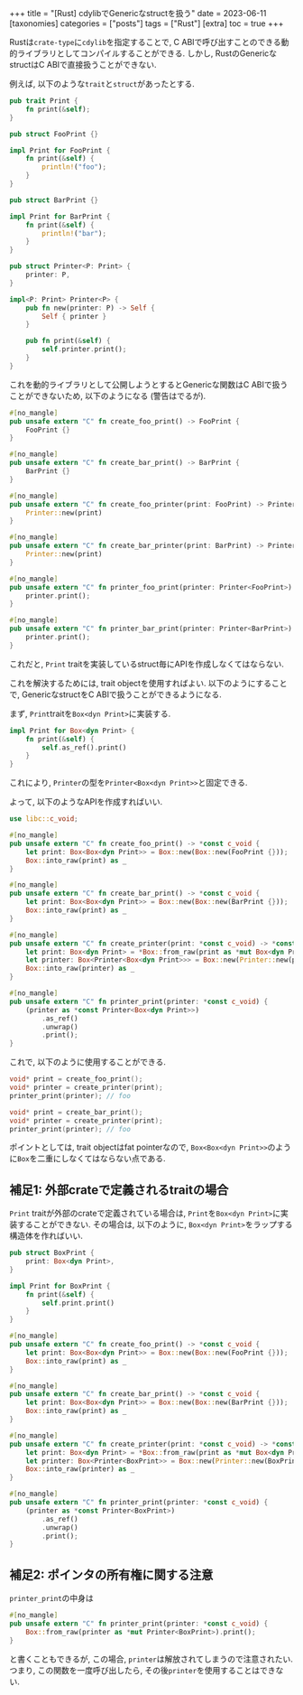 +++
title = "[Rust] cdylibでGenericなstructを扱う"
date = 2023-06-11
[taxonomies]
categories = ["posts"]
tags = ["Rust"]
[extra]
toc = true
+++

Rustは`crate-type`に`cdylib`を指定することで, C ABIで呼び出すことのできる動的ライブラリとしてコンパイルすることができる.
しかし, RustのGenericなstructはC ABIで直接扱うことができない.

例えば, 以下のような`trait`と`struct`があったとする.
```rust
pub trait Print {
    fn print(&self);
}

pub struct FooPrint {}

impl Print for FooPrint {
    fn print(&self) {
        println!("foo");
    }
}

pub struct BarPrint {}

impl Print for BarPrint {
    fn print(&self) {
        println!("bar");
    }
}

pub struct Printer<P: Print> {
    printer: P,
}

impl<P: Print> Printer<P> {
    pub fn new(printer: P) -> Self {
        Self { printer }
    }

    pub fn print(&self) {
        self.printer.print();
    }
}
```

これを動的ライブラリとして公開しようとするとGenericな関数はC ABIで扱うことができないため, 以下のようになる (警告はでるが).

```rust
#[no_mangle]
pub unsafe extern "C" fn create_foo_print() -> FooPrint {
    FooPrint {}
}

#[no_mangle]
pub unsafe extern "C" fn create_bar_print() -> BarPrint {
    BarPrint {}
}

#[no_mangle]
pub unsafe extern "C" fn create_foo_printer(print: FooPrint) -> Printer<FooPrint> {
    Printer::new(print)
}

#[no_mangle]
pub unsafe extern "C" fn create_bar_printer(print: BarPrint) -> Printer<BarPrint> {
    Printer::new(print)
}

#[no_mangle]
pub unsafe extern "C" fn printer_foo_print(printer: Printer<FooPrint>) {
    printer.print();
}

#[no_mangle]
pub unsafe extern "C" fn printer_bar_print(printer: Printer<BarPrint>) {
    printer.print();
}
```

これだと, `Print` traitを実装しているstruct毎にAPIを作成しなくてはならない.

これを解決するためには, trait objectを使用すればよい.
以下のようにすることで, GenericなstructをC ABIで扱うことができるようになる.

まず, `Print`traitを`Box<dyn Print>`に実装する.
```rust
impl Print for Box<dyn Print> {
    fn print(&self) {
        self.as_ref().print()
    }
}
```
これにより, `Printer`の型を`Printer<Box<dyn Print>>`と固定できる.

よって, 以下のようなAPIを作成すればいい.
```rust
use libc::c_void;

#[no_mangle]
pub unsafe extern "C" fn create_foo_print() -> *const c_void {
    let print: Box<Box<dyn Print>> = Box::new(Box::new(FooPrint {}));
    Box::into_raw(print) as _
}

#[no_mangle]
pub unsafe extern "C" fn create_bar_print() -> *const c_void {
    let print: Box<Box<dyn Print>> = Box::new(Box::new(BarPrint {}));
    Box::into_raw(print) as _
}

#[no_mangle]
pub unsafe extern "C" fn create_printer(print: *const c_void) -> *const c_void {
    let print: Box<dyn Print> = *Box::from_raw(print as *mut Box<dyn Print>);
    let printer: Box<Printer<Box<dyn Print>>> = Box::new(Printer::new(print));
    Box::into_raw(printer) as _
}

#[no_mangle]
pub unsafe extern "C" fn printer_print(printer: *const c_void) {
    (printer as *const Printer<Box<dyn Print>>)
        .as_ref()
        .unwrap()
        .print();
}
```

これで, 以下のように使用することができる.
```c
void* print = create_foo_print();
void* printer = create_printer(print);
printer_print(printer); // foo
```

```c
void* print = create_bar_print();
void* printer = create_printer(print);
printer_print(printer); // foo
```

ポイントとしては, trait objectはfat pointerなので, `Box<Box<dyn Print>>`のように`Box`を二重にしなくてはならない点である.

## 補足1: 外部crateで定義されるtraitの場合

`Print` traitが外部のcrateで定義されている場合は, `Print`を`Box<dyn Print>`に実装することができない.
その場合は, 以下のように, `Box<dyn Print>`をラップする構造体を作ればいい.

```rust
pub struct BoxPrint {
    print: Box<dyn Print>,
}

impl Print for BoxPrint {
    fn print(&self) {
        self.print.print()
    }
}

#[no_mangle]
pub unsafe extern "C" fn create_foo_print() -> *const c_void {
    let print: Box<Box<dyn Print>> = Box::new(Box::new(FooPrint {}));
    Box::into_raw(print) as _
}

#[no_mangle]
pub unsafe extern "C" fn create_bar_print() -> *const c_void {
    let print: Box<Box<dyn Print>> = Box::new(Box::new(BarPrint {}));
    Box::into_raw(print) as _
}

#[no_mangle]
pub unsafe extern "C" fn create_printer(print: *const c_void) -> *const c_void {
    let print: Box<dyn Print> = *Box::from_raw(print as *mut Box<dyn Print>);
    let printer: Box<Printer<BoxPrint>> = Box::new(Printer::new(BoxPrint { print }));
    Box::into_raw(printer) as _
}

#[no_mangle]
pub unsafe extern "C" fn printer_print(printer: *const c_void) {
    (printer as *const Printer<BoxPrint>)
        .as_ref()
        .unwrap()
        .print();
}
```

## 補足2: ポインタの所有権に関する注意

`printer_print`の中身は
```rust
#[no_mangle]
pub unsafe extern "C" fn printer_print(printer: *const c_void) {
    Box::from_raw(printer as *mut Printer<BoxPrint>).print();
}
```
と書くこともできるが, この場合, `printer`は解放されてしまうので注意されたい.
つまり, この関数を一度呼び出したら, その後`printer`を使用することはできない.
